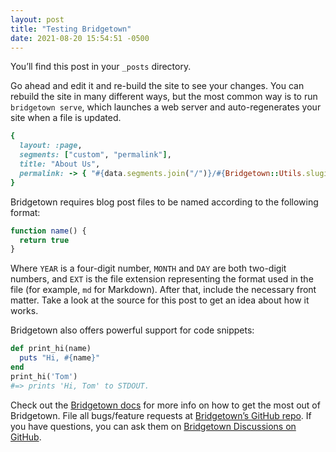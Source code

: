 ```yaml
---
layout: post
title: "Testing Bridgetown"
date: 2021-08-20 15:54:51 -0500
---
```


You’ll find this post in your `_posts` directory.

Go ahead and edit it and re-build the site to see your changes. You can rebuild the site in many different ways, but the most common way is to run `bridgetown serve`, which launches a web server and auto-regenerates your site when a file is updated.

```ruby
{
  layout: :page,
  segments: ["custom", "permalink"],
  title: "About Us",
  permalink: -> { "#{data.segments.join("/")}/#{Bridgetown::Utils.slugify(data.title)}" }
}
```

Bridgetown requires blog post files to be named according to the following format:

```js
function name() {
  return true
}
```

Where `YEAR` is a four-digit number, `MONTH` and `DAY` are both two-digit numbers, and `EXT` is the file extension representing the format used in the file (for example, `md` for Markdown). After that, include the necessary front matter. Take a look at the source for this post to get an idea about how it works.

Bridgetown also offers powerful support for code snippets:

```ruby
def print_hi(name)
  puts "Hi, #{name}"
end
print_hi('Tom')
#=> prints 'Hi, Tom' to STDOUT.
```

Check out the [Bridgetown docs](https://bridgetownrb.com/docs/) for more info on how to get the most out of Bridgetown. File all bugs/feature requests at [Bridgetown’s GitHub repo](https://github.com/bridgetownrb/bridgetown). If you have questions, you can ask them on [Bridgetown Discussions on GitHub](https://github.com/bridgetownrb/bridgetown/discussions).
